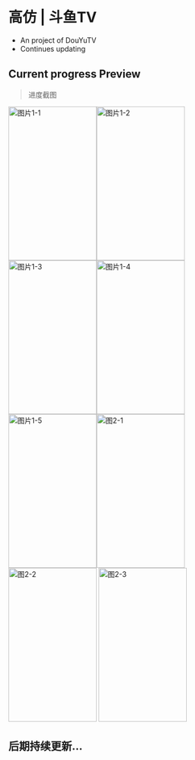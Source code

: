 # 高仿 | 斗鱼TV
  - An project of DouYuTV
  - Continues updating
  
## Current progress Preview
   > 进度截图
   
  <img src="https://github.com/coderLL/DYTV/blob/master/photos/1-1.png" width="175" height="305" alt="图片1-1" /><img src="https://github.com/coderLL/DYTV/blob/master/photos/1-3.png" width="175" height="305" alt="图片1-2" /><img src="https://github.com/coderLL/DYTV/blob/master/photos/1-2.png" width="175" height="305" alt="图片1-3" /><img src="https://github.com/coderLL/DYTV/blob/master/photos/1-4.png" width="175" height="305" alt="图片1-4" /><img src="https://github.com/coderLL/DYTV/blob/master/photos/1-5.png" width="175" height="305" alt="图片1-5" /><img src="https://github.com/coderLL/DYTV/blob/master/photos/2-1.png" width="175" height="305" alt="图2-1" /><img src="https://github.com/coderLL/DYTV/blob/master/photos/2-2.png" width="175" height="305" alt="图2-2" />
  <img src="https://github.com/coderLL/DYTV/blob/master/photos/2-3.png" width="175" height="305" alt="图2-3" />

  
## 后期持续更新...

